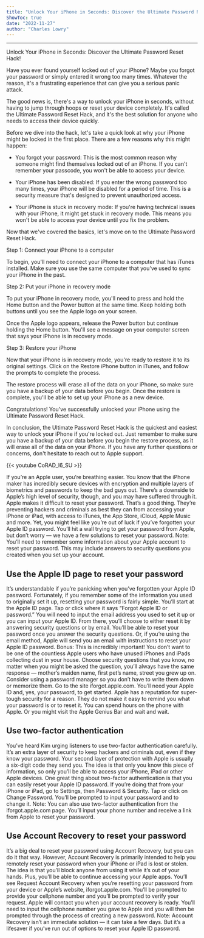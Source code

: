 ```yaml
---
title: "Unlock Your iPhone in Seconds: Discover the Ultimate Password Reset Hack!"
ShowToc: true 
date: "2022-11-27"
author: "Charles Lowry"
---
```

*****
Unlock Your iPhone in Seconds: Discover the Ultimate Password Reset Hack!

Have you ever found yourself locked out of your iPhone? Maybe you forgot your password or simply entered it wrong too many times. Whatever the reason, it's a frustrating experience that can give you a serious panic attack.

The good news is, there's a way to unlock your iPhone in seconds, without having to jump through hoops or reset your device completely. It's called the Ultimate Password Reset Hack, and it's the best solution for anyone who needs to access their device quickly.

Before we dive into the hack, let's take a quick look at why your iPhone might be locked in the first place. There are a few reasons why this might happen:

- You forgot your password: This is the most common reason why someone might find themselves locked out of an iPhone. If you can't remember your passcode, you won't be able to access your device.

- Your iPhone has been disabled: If you enter the wrong password too many times, your iPhone will be disabled for a period of time. This is a security measure that's designed to prevent unauthorized access.

- Your iPhone is stuck in recovery mode: If you're having technical issues with your iPhone, it might get stuck in recovery mode. This means you won't be able to access your device until you fix the problem.

Now that we've covered the basics, let's move on to the Ultimate Password Reset Hack.

Step 1: Connect your iPhone to a computer

To begin, you'll need to connect your iPhone to a computer that has iTunes installed. Make sure you use the same computer that you've used to sync your iPhone in the past.

Step 2: Put your iPhone in recovery mode

To put your iPhone in recovery mode, you'll need to press and hold the Home button and the Power button at the same time. Keep holding both buttons until you see the Apple logo on your screen.

Once the Apple logo appears, release the Power button but continue holding the Home button. You'll see a message on your computer screen that says your iPhone is in recovery mode.

Step 3: Restore your iPhone

Now that your iPhone is in recovery mode, you're ready to restore it to its original settings. Click on the Restore iPhone button in iTunes, and follow the prompts to complete the process.

The restore process will erase all of the data on your iPhone, so make sure you have a backup of your data before you begin. Once the restore is complete, you'll be able to set up your iPhone as a new device.

Congratulations! You've successfully unlocked your iPhone using the Ultimate Password Reset Hack.

In conclusion, the Ultimate Password Reset Hack is the quickest and easiest way to unlock your iPhone if you're locked out. Just remember to make sure you have a backup of your data before you begin the restore process, as it will erase all of the data on your iPhone. If you have any further questions or concerns, don't hesitate to reach out to Apple support.

{{< youtube CoRAD_l6_SU >}} 



If you’re an Apple user, you’re breathing easier. You know that the iPhone maker has incredibly secure devices with encryption and multiple layers of biometrics and passwords to keep the bad guys out. There’s a downside to Apple’s high level of security, though, and you may have suffered through it. Apple makes it difficult to reset your password. That’s a good thing. They’re preventing hackers and criminals as best they can from accessing your iPhone or iPad, with access to iTunes, the App Store, iCloud, Apple Music and more.
Yet, you might feel like you’re out of luck if you’ve forgotten your Apple ID password. You’ll hit a wall trying to get your password from Apple, but don’t worry — we have a few solutions to reset your password.
Note: You’ll need to remember some information about your Apple account to reset your password. This may include answers to security questions you created when you set up your account.

 
## Use the Apple ID page to reset your password



It’s understandable if you’re panicking when you’ve forgotten your Apple ID password. Fortunately, if you remember some of the information you used to originally set it up, resetting your password is fairly simple.
You’ll start at the Apple ID page. Tap or click where it says “Forgot Apple ID or password.” You will need to input the email address you used to set it up or you can input your Apple ID. From there, you’ll choose to either reset it by answering security questions or by email. You’ll be able to reset your password once you answer the security questions. Or, if you’re using the email method, Apple will send you an email with instructions to reset your Apple ID password.
Bonus: This is incredibly important! You don’t want to be one of the countless Apple users who have unused iPhones and iPads collecting dust in your house.
Choose security questions that you know, no matter when you might be asked the question, you’ll always have the same response — mother’s maiden name, first pet’s name, street you grew up on. Consider using a password manager so you don’t have to write them down or memorize them.
Go to the site iforgot.apple.com. You’ll need your Apple ID and, yes, your password, to get started.
Apple has a reputation for super-tough security for a reason. They do not make it easy to remind you what your password is or to reset it. You can spend hours on the phone with Apple. Or you might visit the Apple Genius Bar and wait and wait.

 
## Use two-factor authentication



You’ve heard Kim urging listeners to use two-factor authentication carefully. It’s an extra layer of security to keep hackers and criminals out, even if they know your password. Your second layer of protection with Apple is usually a six-digit code they send you. The idea is that only you know this piece of information, so only you’ll be able to access your iPhone, iPad or other Apple devices.
One great thing about two-factor authentication is that you can easily reset your Apple ID password. If you’re doing that from your iPhone or iPad, go to Settings, then Password & Security. Tap or click on Change Password. You’ll be prompted to input your password and to change it.
Note: You can also use two-factor authentication from the iforgot.apple.com page. You’ll input your phone number and receive a link from Apple to reset your password.

 
## Use Account Recovery to reset your password


It’s a big deal to reset your password using Account Recovery, but you can do it that way. However, Account Recovery is primarily intended to help you remotely reset your password when your iPhone or iPad is lost or stolen.
The idea is that you’ll block anyone from using it while it’s out of your hands. Plus, you’ll be able to continue accessing your Apple apps.
You’ll see Request Account Recovery when you’re resetting your password from your device or Apple’s website, iforgot.apple.com. You’ll be prompted to provide your cellphone number and you’ll be prompted to verify your request.
Apple will contact you when your account recovery is ready. You’ll need to input the cellphone number you gave to Apple and you will then be prompted through the process of creating a new password.
Note: Account Recovery isn’t an immediate solution — it can take a few days. But it’s a lifesaver if you’ve run out of options to reset your Apple ID password.





